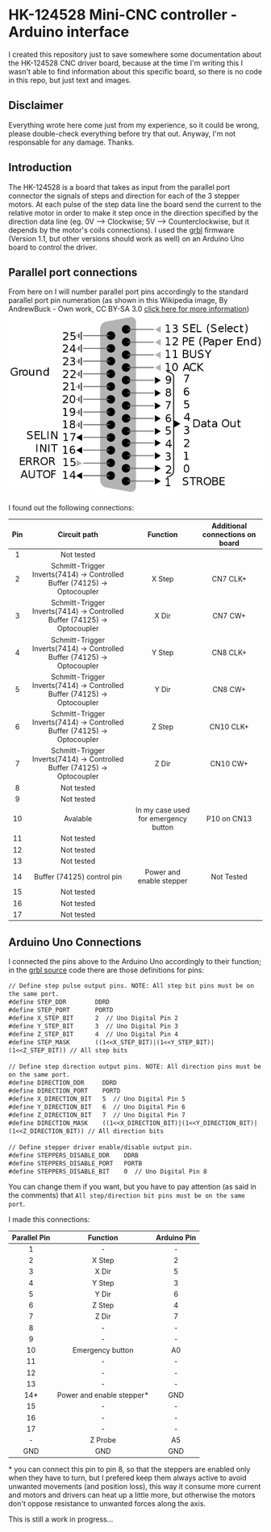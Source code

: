 # HK-124528 Mini-CNC controller - Arduino interface

I created this repository just to save somewhere some documentation about the HK-124528 CNC driver board, because at the time I'm writing this I wasn't able to find information about this specific board, so there is no code in this repo, but just text and images.

## Disclaimer

Everything wrote here come just from my experience, so it could be wrong, please double-check everything before try that out. Anyway, I'm not responsable for any damage. Thanks.

## Introduction

The HK-124528 is a board that takes as input from the parallel port connector the signals of steps and direction for each of the 3 stepper motors. At each pulse of the step data line the board send the current to the relative motor in order to make it step once in the direction specified by the direction data line (eg. 0V --> Clockwise; 5V --> Counterclockwise, but it depends by the motor's coils connections).
I used the [grbl](https://github.com/grbl/grbl) firmware (Version 1.1, but other versions should work as well) on an Arduino Uno board to control the driver.

## Parallel port connections

From here on I will number parallel port pins accordingly to the standard parallel port pin numeration (as shown in this Wikipedia image, By AndrewBuck - Own work, CC BY-SA 3.0 [click here for more information](https://commons.wikimedia.org/w/index.php?curid=2565019))
![Parallel port pin](https://github.com/francesco-scar/HK-124528-mini-CNC-controller/blob/main/images/800px-25_Pin_D-sub_pinout.svg)

I found out the following connections:

| Pin | Circuit path | Function | Additional connections on board |
|:---:|:------------:|:--------:|:-------------------------------:|
|1|Not tested|||
|2|Schmitt-Trigger Inverts(7414) -> Controlled Buffer (74125) -> Optocoupler|X Step|CN7 CLK+|
|3|Schmitt-Trigger Inverts(7414) -> Controlled Buffer (74125) -> Optocoupler|X Dir|CN7 CW+|
|4|Schmitt-Trigger Inverts(7414) -> Controlled Buffer (74125) -> Optocoupler|Y Step|CN8 CLK+|
|5|Schmitt-Trigger Inverts(7414) -> Controlled Buffer (74125) -> Optocoupler|Y Dir|CN8 CW+|
|6|Schmitt-Trigger Inverts(7414) -> Controlled Buffer (74125) -> Optocoupler|Z Step|CN10 CLK+|
|7|Schmitt-Trigger Inverts(7414) -> Controlled Buffer (74125) -> Optocoupler|Z Dir|CN10 CW+|
|8|Not tested|||
|9|Not tested|||
|10|Avalable|In my case used for emergency button|P10 on CN13|
|11|Not tested|||
|12|Not tested|||
|13|Not tested|||
|14|Buffer (74125) control pin|Power and enable stepper|Not Tested|
|15|Not tested|||
|16|Not tested|||
|17|Not tested|||

## Arduino Uno Connections

I connected the pins above to the Arduino Uno accordingly to their function; in the [grbl source](https://github.com/grbl/grbl/blob/master/grbl/cpu_map/cpu_map_atmega328p.h) code there are those definitions for pins:

```
// Define step pulse output pins. NOTE: All step bit pins must be on the same port.
#define STEP_DDR        DDRD
#define STEP_PORT       PORTD
#define X_STEP_BIT      2  // Uno Digital Pin 2
#define Y_STEP_BIT      3  // Uno Digital Pin 3
#define Z_STEP_BIT      4  // Uno Digital Pin 4
#define STEP_MASK       ((1<<X_STEP_BIT)|(1<<Y_STEP_BIT)|(1<<Z_STEP_BIT)) // All step bits

// Define step direction output pins. NOTE: All direction pins must be on the same port.
#define DIRECTION_DDR     DDRD
#define DIRECTION_PORT    PORTD
#define X_DIRECTION_BIT   5  // Uno Digital Pin 5
#define Y_DIRECTION_BIT   6  // Uno Digital Pin 6
#define Z_DIRECTION_BIT   7  // Uno Digital Pin 7
#define DIRECTION_MASK    ((1<<X_DIRECTION_BIT)|(1<<Y_DIRECTION_BIT)|(1<<Z_DIRECTION_BIT)) // All direction bits

// Define stepper driver enable/disable output pin.
#define STEPPERS_DISABLE_DDR    DDRB
#define STEPPERS_DISABLE_PORT   PORTB
#define STEPPERS_DISABLE_BIT    0  // Uno Digital Pin 8
```

You can change them if you want, but you have to pay attention (as said in the comments) that `All step/direction bit pins must be on the same port`.

I made this connections:

| Parallel Pin | Function | Arduino Pin |
|:------------:|:--------:|:-----------:|
|1|-|-|
|2|X Step|2|
|3|X Dir|5|
|4|Y Step|3|
|5|Y Dir|6|
|6|Z Step|4|
|7|Z Dir|7|
|8|-|-|
|9|-|-|
|10|Emergency button|A0|
|11|-|-|
|12|-|-|
|13|-|-|
|14*|Power and enable stepper*|GND|
|15|-|-|
|16|-|-|
|17|-|-|
|-|Z Probe|A5|
|GND|GND|GND|

\* you can connect this pin to pin 8, so that the steppers are enabled only when they have to turn, but I prefered keep them always active to avoid unwanted movements (and position loss), this way it consume more current and motors and drivers can heat up a little more, but otherwise the motors don't oppose resistance to unwanted forces along the axis.

This is still a work in progress...
